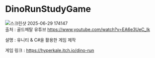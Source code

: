 # DinoRunStudyGame

![스크린샷 2025-06-29 174147](https://github.com/user-attachments/assets/ca68969e-3745-40d5-826a-29a7aba66351)
<br>
출처 : 골드메탈 유튜브 https://www.youtube.com/watch?v=EA6e3UeC_Ik

설명 : 유니티 & C#을 활용한 게임 제작

게임 링크 : https://hyperkale.itch.io/dino-run
